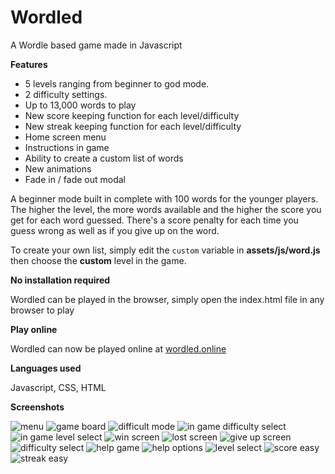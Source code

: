 # Wordled
A Wordle based game made in Javascript

**Features**

- 5 levels ranging from beginner to god mode.
- 2 difficulty settings.
- Up to 13,000 words to play
- New score keeping function for each level/difficulty
- New streak keeping function for each level/difficulty
- Home screen menu
- Instructions in game
- Ability to create a custom list of words
- New animations
- Fade in / fade out modal

A beginner mode built in complete with 100 words for the younger players. The higher the level, the more words available and the higher the score you get for each word guessed. There's a score penalty for each time you guess wrong as well as if you give up on the word.

To create your own list, simply edit the ```custom``` variable in **assets/js/word.js** then choose the **custom** level in the game.

**No installation required**

Wordled can be played in the browser, simply open the index.html file in any browser to play

**Play online**

Wordled can now be played online at [wordled.online](https://wordled.online)

**Languages used**

Javascript, CSS, HTML

**Screenshots**

![menu](https://user-images.githubusercontent.com/95859352/152353450-3c0fba45-0341-4902-9e27-23a1c757b2aa.png)
![game board](https://user-images.githubusercontent.com/95859352/152353492-a706e77f-9a7e-4d09-8a43-8a5c1470e7f3.png)
![difficult mode](https://user-images.githubusercontent.com/95859352/152353527-08d8ccdc-3fc9-4fac-a391-d0a960e2b0e3.png)
![in game difficulty select](https://user-images.githubusercontent.com/95859352/152353560-169070f7-e5a1-4910-9f9d-d5f2f577767b.png)
![in game level select](https://user-images.githubusercontent.com/95859352/152353576-26b10328-ad48-4a62-af6b-524ab6483bcd.png)
![win screen](https://user-images.githubusercontent.com/95859352/152353619-8f52aa36-c5be-4547-8388-80b0fe3ea6d1.png)
![lost screen](https://user-images.githubusercontent.com/95859352/152353641-5b75aa4f-7aef-47f4-9c70-fbb5fbb29683.png)
![give up screen](https://user-images.githubusercontent.com/95859352/152353678-957e89cd-9b39-4670-8cbe-ef79e7c3709d.png)
![difficulty select](https://user-images.githubusercontent.com/95859352/152353707-22f6603c-46c4-4b20-b570-1bd6a0aaac2a.png)
![help game](https://user-images.githubusercontent.com/95859352/152353727-ca94dcb1-97ae-4ec5-8bd7-f2927015693a.png)
![help options](https://user-images.githubusercontent.com/95859352/152353749-85167c57-bacb-4ba1-991b-24d2cf3d597b.png)
![level select](https://user-images.githubusercontent.com/95859352/152353776-aeed8993-6e8d-407f-8656-4c2bc0171c39.png)
![score easy](https://user-images.githubusercontent.com/95859352/152353797-9ec46bcf-9392-4956-be80-6156980fe541.png)
![streak easy](https://user-images.githubusercontent.com/95859352/152353831-3153054f-f85b-48af-97a6-b4fc5cef132b.png)

